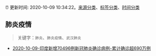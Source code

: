 :alarm_clock: 更新时间: 2020-10-09 10:34:22。[来源分类](../README.md)、[标签分类](../TAGS.md)、[时间分类](../TIMELINE.md)

## 肺炎疫情


> 关键字：`肺炎`、`肺炎疫情`、`武汉肺炎`



- [2020-10-09-印度新增70496例新冠肺炎确诊病例-累计确诊超690万例](http://app.cctv.com/special/cportal/detail/arti/index.html?id=ArtiBqFt5K0zMwQrAFFkW4gB201009&isfromapp=1) 